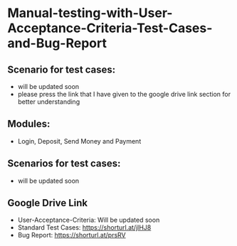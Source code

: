 # Manual-testing-with-User-Acceptance-Criteria-Test-Cases-and-Bug-Report
## Scenario for test cases:
- will be updated soon
- please press the link that I have given to the google drive link section for better understanding

## Modules: 
- Login, Deposit, Send Money and Payment

## Scenarios for test cases:
- will be updated soon


## Google Drive Link
- User-Acceptance-Criteria: Will be updated soon
- Standard Test Cases: https://shorturl.at/jlHJ8
- Bug Report: https://shorturl.at/prsRV
  


